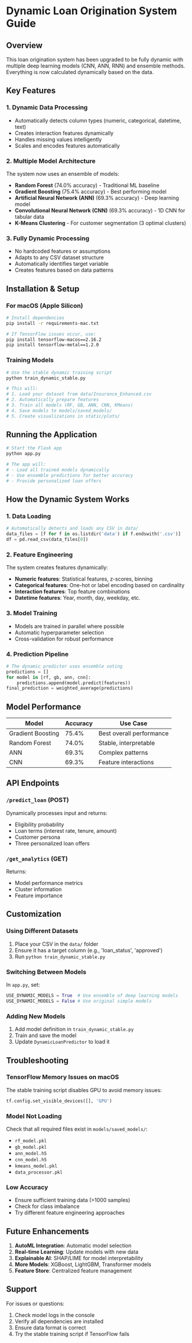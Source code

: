 # Dynamic Loan Origination System Guide

## Overview

This loan origination system has been upgraded to be fully dynamic with multiple deep learning models (CNN, ANN, RNN) and ensemble methods. Everything is now calculated dynamically based on the data.

## Key Features

### 1. **Dynamic Data Processing**
- Automatically detects column types (numeric, categorical, datetime, text)
- Creates interaction features dynamically
- Handles missing values intelligently
- Scales and encodes features automatically

### 2. **Multiple Model Architecture**
The system now uses an ensemble of models:

- **Random Forest** (74.0% accuracy) - Traditional ML baseline
- **Gradient Boosting** (75.4% accuracy) - Best performing model
- **Artificial Neural Network (ANN)** (69.3% accuracy) - Deep learning model
- **Convolutional Neural Network (CNN)** (69.3% accuracy) - 1D CNN for tabular data
- **K-Means Clustering** - For customer segmentation (3 optimal clusters)

### 3. **Fully Dynamic Processing**
- No hardcoded features or assumptions
- Adapts to any CSV dataset structure
- Automatically identifies target variable
- Creates features based on data patterns

## Installation & Setup

### For macOS (Apple Silicon)

```bash
# Install dependencies
pip install -r requirements-mac.txt

# If TensorFlow issues occur, use:
pip install tensorflow-macos==2.16.2
pip install tensorflow-metal==1.2.0
```

### Training Models

```bash
# Use the stable dynamic training script
python train_dynamic_stable.py

# This will:
# 1. Load your dataset from data/Insurance_Enhanced.csv
# 2. Automatically prepare features
# 3. Train all models (RF, GB, ANN, CNN, KMeans)
# 4. Save models to models/saved_models/
# 5. Create visualizations in static/plots/
```

## Running the Application

```bash
# Start the Flask app
python app.py

# The app will:
# - Load all trained models dynamically
# - Use ensemble predictions for better accuracy
# - Provide personalized loan offers
```

## How the Dynamic System Works

### 1. Data Loading
```python
# Automatically detects and loads any CSV in data/
data_files = [f for f in os.listdir('data') if f.endswith('.csv')]
df = pd.read_csv(data_files[0])
```

### 2. Feature Engineering
The system creates features dynamically:
- **Numeric features**: Statistical features, z-scores, binning
- **Categorical features**: One-hot or label encoding based on cardinality
- **Interaction features**: Top feature combinations
- **Datetime features**: Year, month, day, weekday, etc.

### 3. Model Training
- Models are trained in parallel where possible
- Automatic hyperparameter selection
- Cross-validation for robust performance

### 4. Prediction Pipeline
```python
# The dynamic predictor uses ensemble voting
predictions = []
for model in [rf, gb, ann, cnn]:
    predictions.append(model.predict(features))
final_prediction = weighted_average(predictions)
```

## Model Performance

| Model | Accuracy | Use Case |
|-------|----------|----------|
| Gradient Boosting | 75.4% | Best overall performance |
| Random Forest | 74.0% | Stable, interpretable |
| ANN | 69.3% | Complex patterns |
| CNN | 69.3% | Feature interactions |

## API Endpoints

### `/predict_loan` (POST)
Dynamically processes input and returns:
- Eligibility probability
- Loan terms (interest rate, tenure, amount)
- Customer persona
- Three personalized loan offers

### `/get_analytics` (GET)
Returns:
- Model performance metrics
- Cluster information
- Feature importance

## Customization

### Using Different Datasets
1. Place your CSV in the `data/` folder
2. Ensure it has a target column (e.g., 'loan_status', 'approved')
3. Run `python train_dynamic_stable.py`

### Switching Between Models
In `app.py`, set:
```python
USE_DYNAMIC_MODELS = True  # Use ensemble of deep learning models
USE_DYNAMIC_MODELS = False # Use original simple models
```

### Adding New Models
1. Add model definition in `train_dynamic_stable.py`
2. Train and save the model
3. Update `DynamicLoanPredictor` to load it

## Troubleshooting

### TensorFlow Memory Issues on macOS
The stable training script disables GPU to avoid memory issues:
```python
tf.config.set_visible_devices([], 'GPU')
```

### Model Not Loading
Check that all required files exist in `models/saved_models/`:
- `rf_model.pkl`
- `gb_model.pkl`
- `ann_model.h5`
- `cnn_model.h5`
- `kmeans_model.pkl`
- `data_processor.pkl`

### Low Accuracy
- Ensure sufficient training data (>1000 samples)
- Check for class imbalance
- Try different feature engineering approaches

## Future Enhancements

1. **AutoML Integration**: Automatic model selection
2. **Real-time Learning**: Update models with new data
3. **Explainable AI**: SHAP/LIME for model interpretability
4. **More Models**: XGBoost, LightGBM, Transformer models
5. **Feature Store**: Centralized feature management

## Support

For issues or questions:
1. Check model logs in the console
2. Verify all dependencies are installed
3. Ensure data format is correct
4. Try the stable training script if TensorFlow fails 
